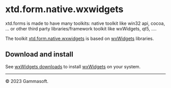 
# xtd.form.native.wxwidgets

xtd.forms is made to have many toolkits: native toolkit like win32 api, cocoa, ... or other third party libraries/framework toolkit like wxWidgets, qt5, ....

The toolkit [xtd.form.native.wxwidgets](.) is based on [wxWidgets](https://www.wxwidgets.org/)  libraries.

## Download and install

See [wxWidgets downloads](https://www.wxwidgets.org/downloads/) to install [wxWidgets](https://www.wxwidgets.org/)  on your system.

______________________________________________________________________________________________

© 2023 Gammasoft.
